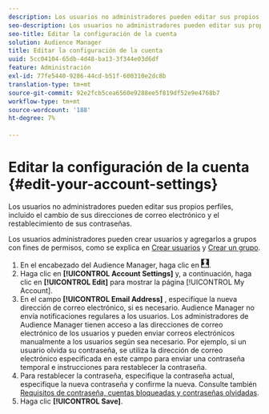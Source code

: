 ```yaml
---
description: Los usuarios no administradores pueden editar sus propios perfiles, incluido el cambio de sus direcciones de correo electrónico y el restablecimiento de sus contraseñas.
seo-description: Los usuarios no administradores pueden editar sus propios perfiles, incluido el cambio de sus direcciones de correo electrónico y el restablecimiento de sus contraseñas.
seo-title: Editar la configuración de la cuenta
solution: Audience Manager
title: Editar la configuración de la cuenta
uuid: 5cc04104-65db-4d48-ba13-3f344e03d6df
feature: Administración
exl-id: 77fe5440-9286-44cd-b51f-600310e2dc8b
translation-type: tm+mt
source-git-commit: 92e2fcb5cea6560e9288ee5f819df52e9e4768b7
workflow-type: tm+mt
source-wordcount: '188'
ht-degree: 7%

---
```


# Editar la configuración de la cuenta {#edit-your-account-settings}

Los usuarios no administradores pueden editar sus propios perfiles, incluido el cambio de sus direcciones de correo electrónico y el restablecimiento de sus contraseñas.

<!-- t_edit_account_settings.xml -->

Los usuarios administradores pueden crear usuarios y agregarlos a grupos con fines de permisos, como se explica en [Crear usuarios](../../features/administration/administration-overview.md#create-users) y [Crear un grupo](../../features/administration/administration-overview.md#create-group).

1. En el encabezado del Audience Manager, haga clic en ![](assets/icon_profile.png).
1. Haga clic en **[!UICONTROL Account Settings]** y, a continuación, haga clic en **[!UICONTROL Edit]** para mostrar la página [!UICONTROL My Account].
1. En el campo **[!UICONTROL Email Address]** , especifique la nueva dirección de correo electrónico, si es necesario. Audience Manager no envía notificaciones regulares a los usuarios. Los administradores de Audience Manager tienen acceso a las direcciones de correo electrónico de los usuarios y pueden enviar correos electrónicos manualmente a los usuarios según sea necesario. Por ejemplo, si un usuario olvida su contraseña, se utiliza la dirección de correo electrónico especificada en este campo para enviar una contraseña temporal e instrucciones para restablecer la contraseña.
1. Para restablecer la contraseña, especifique la contraseña actual, especifique la nueva contraseña y confirme la nueva.
Consulte también [Requisitos de contraseña, cuentas bloqueadas y contraseñas olvidadas](../../reference/password-requirements.md).
1. Haga clic **[!UICONTROL Save]**.
